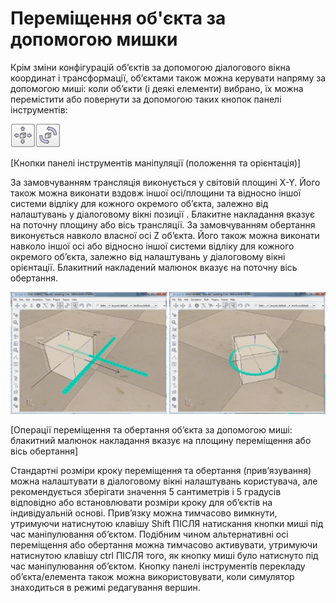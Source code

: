# Переміщення об'єкта за допомогою мишки #
Крім зміни конфігурацій об’єктів за допомогою діалогового вікна координат і трансформації, об’єктами також можна керувати напряму за допомогою миші: коли об’єкти (і деякі елементи) вибрано, їх можна перемістити або повернути за допомогою таких кнопок панелі інструментів:

![objectMovement1_(1)](objectMovement1_(1).jpg)

[Кнопки панелі інструментів маніпуляції (положення та орієнтація)]

За замовчуванням трансляція виконується у світовій площині X-Y. Його також можна виконати вздовж іншої осі/площини та відносно іншої системи відліку для кожного окремого об’єкта, залежно від налаштувань у діалоговому вікні позиції  . Блакитне накладання вказує на поточну площину або вісь трансляції.
За замовчуванням обертання виконується навколо власної осі Z об’єкта. Його також можна виконати навколо іншої осі або відносно іншої системи відліку для кожного окремого об’єкта, залежно від налаштувань у діалоговому вікні орієнтації. Блакитний накладений малюнок вказує на поточну вісь обертання.

![objectMovement2](objectMovement2.jpg)

[Операції переміщення та обертання об’єкта за допомогою миші: блакитний малюнок накладання вказує на площину переміщення або вісь обертання]

Стандартні розміри кроку переміщення та обертання (прив’язування) можна налаштувати в діалоговому вікні налаштувань користувача, але рекомендується зберігати значення 5 сантиметрів і 5 градусів відповідно або встановлювати розміри кроку для об’єктів на індивідуальній основі. Прив’язку можна тимчасово вимкнути, утримуючи натиснутою клавішу Shift ПІСЛЯ натискання кнопки миші під час маніпулювання об’єктом. Подібним чином альтернативні осі переміщення або обертання можна тимчасово активувати, утримуючи натиснутою клавішу ctrl ПІСЛЯ того, як кнопку миші було натиснуто під час маніпулювання об’єктом.
Кнопку панелі інструментів перекладу об’єкта/елемента також можна використовувати, коли симулятор знаходиться в режимі редагування вершин.
